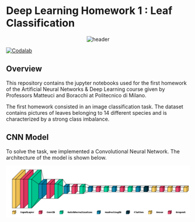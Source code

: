 # Deep Learning Homework 1 : Leaf Classification

<p align="center">
  <img width="50%" src="https://images.unsplash.com/photo-1477414348463-c0eb7f1359b6?ixlib=rb-1.2.1&ixid=MnwxMjA3fDB8MHxwaG90by1wYWdlfHx8fGVufDB8fHx8&auto=format&fit=crop&w=870&q=80" alt="header" />
</p>


[![Codalab](https://img.shields.io/badge/closed-codalab-green)](https://codalab.lisn.upsaclay.fr/competitions/226)

## Overview

This repository contains the jupyter notebooks used for the first homework of the Artificial Neural Networks & Deep Learning course given by Professors Matteuci and Boracchi at Politecnico di Milano. 

The first homework consisted in an image classification task. The dataset contains pictures of leaves belonging to 14 different species and is characterized by a strong class imbalance. 

## CNN Model

To solve the task, we implemented a Convolutional Neural Network. The architecture of the model is shown below.

![alt text](https://github.com/jtonglet/Deep-Learning-HW1-Leaf-Classification/blob/main/architecture.PNG?raw=true)
